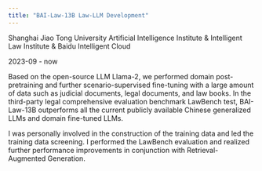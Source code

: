 ```yaml
---
title: "BAI-Law-13B Law-LLM Development"
---
```

Shanghai Jiao Tong University Artificial Intelligence  Institute & Intelligent Law  Institute & Baidu Intelligent Cloud

2023-09 - now

Based on the open-source LLM Llama-2, we performed domain post-pretraining and further scenario-supervised fine-tuning with a large amount of data such as judicial documents, legal documents, and law books. In the third-party legal comprehensive evaluation benchmark LawBench test, BAI-Law-13B outperforms all the current publicly available Chinese generalized LLMs and domain fine-tuned LLMs.

I was personally involved in the construction of the training data and led the training data screening. I performed the LawBench evaluation and realized further performance improvements in conjunction with Retrieval-Augmented Generation.
